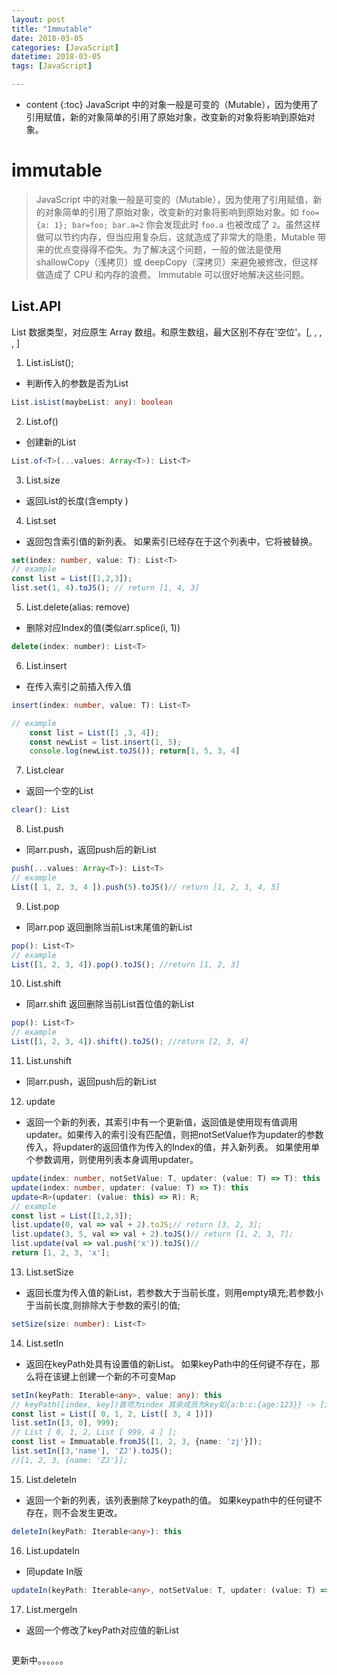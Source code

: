 ```yaml
---
layout: post
title: "Immutable"
date: 2018-03-05
categories: [JavaScript]
datetime: 2018-03-05
tags: [JavaScript]

---
```

* content
{:toc}
JavaScript 中的对象一般是可变的（Mutable），因为使用了引用赋值，新的对象简单的引用了原始对象，改变新的对象将影响到原始对象。

<!-- more -->

# immutable
> JavaScript 中的对象一般是可变的（Mutable），因为使用了引用赋值，新的对象简单的引用了原始对象，改变新的对象将影响到原始对象。如 `foo={a: 1}; bar=foo; bar.a=2` 你会发现此时 `foo.a` 也被改成了 `2`。虽然这样做可以节约内存，但当应用复杂后，这就造成了非常大的隐患，Mutable 带来的优点变得得不偿失。为了解决这个问题，一般的做法是使用 shallowCopy（浅拷贝）或 deepCopy（深拷贝）来避免被修改，但这样做造成了 CPU 和内存的浪费。
Immutable 可以很好地解决这些问题。

## List.API
List 数据类型，对应原生 Array 数组。和原生数组，最大区别不存在'空位'。[, , , , ]

1. List.isList();
- 判断传入的参数是否为List
```ts
List.isList(maybeList: any): boolean
```

2. List.of()

- 创建新的List
```ts
List.of<T>(...values: Array<T>): List<T>
```
3. List.size 
- 返回List的长度(含empty
)
4. List.set
- 返回包含索引值的新列表。
如果索引已经存在于这个列表中，它将被替换。

```ts
set(index: number, value: T): List<T>
// example
const list = List([1,2,3]);
list.set(1, 4).toJS(); // return [1, 4, 3]
```

5. List.delete(alias: remove)
- 删除对应Index的值(类似arr.splice(i, 1))

```js
delete(index: number): List<T>

```
6. List.insert
- 在传入索引之前插入传入值
```ts
insert(index: number, value: T): List<T>

// example
    const list = List([1 ,3, 4]);
    const newList = list.insert(1, 5);
    console.log(newList.toJS()); return[1, 5, 3, 4]

```
7. List.clear
- 返回一个空的List
```ts
clear(): List
```
8. List.push
- 同arr.push，返回push后的新List
```ts
push(...values: Array<T>): List<T>
// example
List([ 1, 2, 3, 4 ]).push(5).toJS()// return [1, 2, 3, 4, 5]

```
9. List.pop
- 同arr.pop 返回删除当前List末尾值的新List
```ts
pop(): List<T>
// example
List([1, 2, 3, 4]).pop().toJS(); //return [1, 2, 3]
```
10. List.shift
- 同arr.shift 返回删除当前List首位值的新List
```ts
pop(): List<T>
// example
List([1, 2, 3, 4]).shift().toJS(); //return [2, 3, 4]
```
11. List.unshift
- 同arr.push，返回push后的新List

12. update
- 返回一个新的列表，其索引中有一个更新值，返回值是使用现有值调用updater。如果传入的索引没有匹配值，则把notSetValue作为updater的参数传入，将updater的返回值作为传入的Index的值，并入新列表。
如果使用单个参数调用，则使用列表本身调用updater。
```ts
update(index: number, notSetValue: T, updater: (value: T) => T): this
update(index: number, updater: (value: T) => T): this
update<R>(updater: (value: this) => R): R;
// example
const list = List([1,2,3]);
list.update(0, val => val + 2).toJS;// return [3, 2, 3];
list.update(3, 5, val => val + 2).toJS()// return [1, 2, 3, 7];
list.update(val => val.push('x')).toJS()//
return [1, 2, 3, 'x'];

```

13. List.setSize
- 返回长度为传入值的新List，若参数大于当前长度，则用empty填充;若参数小于当前长度,则排除大于参数的索引的值;
```ts
setSize(size: number): List<T>
```

14. List.setIn
- 返回在keyPath处具有设置值的新List。 如果keyPath中的任何键不存在，那么将在该键上创建一个新的不可变Map
```ts
setIn(keyPath: Iterable<any>, value: any): this
// keyPath([index, key])首项为index 其余成员为key如{a:b:c:{age:123}} -> [index,'a', 'b', 'c','age']
const list = List([ 0, 1, 2, List([ 3, 4 ])])
list.setIn([3, 0], 999);
// List [ 0, 1, 2, List [ 999, 4 ] ];
const list = Immuatable.fromJS([1, 2, 3, {name: 'zj'}]);
list.setIn([3,'name'], 'ZJ').toJS();
//[1, 2, 3, {name: 'ZJ'}];
```

15. List.deleteIn
- 返回一个新的列表，该列表删除了keypath的值。
如果keypath中的任何键不存在，则不会发生更改。
```ts
deleteIn(keyPath: Iterable<any>): this

```

16. List.updateIn   
- 同update In版
```ts
updateIn(keyPath: Iterable<any>, notSetValue: T, updater: (value: T) => T): this

```
17. List.mergeIn
- 返回一个修改了keyPath对应值的新List
```ts

```

更新中。。。。。。